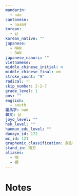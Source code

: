 ```yaml
---
mandarin:
  - nán
cantonese:
  - naam4
korean:
  - 남
korean_native: ""
japanese:
  - NAN
  - DAN
japanese_nanori: ""
vietnamese:
middle_chinese_initial: n
middle_chinese_final: ʌm
stroke_count: "9"
radical: 十
skip_number: 2-2-7
grade_level: 1
pos: ""
english:
  - south
羅馬字: nam
韓文: 남
joyo_level: ""
hsk_level: ""
hanmun_edu_level: ""
danayo_id: 172
mc_id: 121
graphemic_classification: 象形
stand_in: 南方
aliases:
  - 喃
  - 娚
---
```


# Notes
